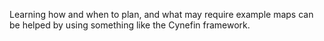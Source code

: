 Learning how and when to plan, and what may require example maps can be helped by using something like the Cynefin framework.